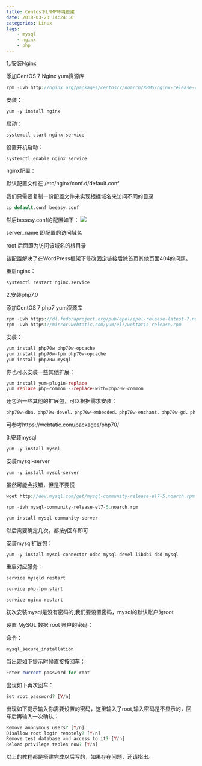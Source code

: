 ```yaml
---
title: Centos下LNMP环境搭建
date: 2018-03-23 14:24:56
categories: Linux
tags:
	- mysql
	- nginx
	- php
---
```

1,.安装Nginx

添加CentOS 7 Nginx yum资源库
```php
rpm -Uvh http://nginx.org/packages/centos/7/noarch/RPMS/nginx-release-centos-7-0.el7.ngx.noarch.rpm
```
安装：
```php
yum -y install nginx
```
启动：
```php
systemctl start nginx.service
```
设置开机启动：
```php
systemctl enable nginx.service
```
nginx配置：

默认配置文件在 /etc/nginx/conf.d/default.conf

我们只需要复制一份配置文件来实现根据域名来访问不同的目录
```php
cp default.conf beeasy.conf
```
然后beeasy.conf的配置如下：
![](https://i.imgur.com/Bbs4OzM.png)


server_name 即配置的访问域名

root 后面即为访问该域名的根目录

该配置解决了在WordPress框架下修改固定链接后除首页其他页面404的问题。

重启nginx：
```php
systemctl restart nginx.service
```
2.安装php7.0

添加CentOS 7 php7 yum资源库
```php
rpm -Uvh https://dl.fedoraproject.org/pub/epel/epel-release-latest-7.noarch.rpm
rpm -Uvh https://mirror.webtatic.com/yum/el7/webtatic-release.rpm
```
安装：
```php
yum install php70w php70w-opcache
yum install php70w-fpm php70w-opcache
yum install php70w-mysql
```
你也可以安装一些其他扩展：
```php
yum install yum-plugin-replace
yum replace php-common --replace-with=php70w-common
```
还包涵一些其他的扩展包，可以根据需求安装：
```php
php70w-dba，php70w-devel，php70w-embedded，php70w-enchant，php70w-gd，php70w-pdo等。。
```
可参考https://webtatic.com/packages/php70/

3.安装mysql
```php
yum -y install mysql
```
安装mysql-server
```php
yum -y install mysql-server
```
虽然可能会报错，但是不要慌
```php
wget http://dev.mysql.com/get/mysql-community-release-el7-5.noarch.rpm

rpm -ivh mysql-community-release-el7-5.noarch.rpm

yum install mysql-community-server
```
然后需要确定几次，都按y回车即可

安装mysql扩展包：
```php
yum -y install mysql-connector-odbc mysql-devel libdbi-dbd-mysql
```
重启对应服务：
```php
service mysqld restart

service php-fpm start

service nginx restart
```
初次安装mysql是没有密码的,我们要设置密码，mysql的默认账户为root

设置 MySQL 数据 root 账户的密码：

命令：
```php
mysql_secure_installation
```
当出现如下提示时候直接按回车：
```php
Enter current password for root
```
出现如下再次回车：
```php
Set root password? [Y/n]
```
出现如下提示输入你需要设置的密码，这里输入了root,输入密码是不显示的，回车后再输入一次确认：
```php
Remove anonymous users? [Y/n]
Disallow root login remotely? [Y/n]
Remove test database and access to it? [Y/n]
Reload privilege tables now? [Y/n]
```
以上的教程都是搭建完成以后写的，如果存在问题，还请指出。